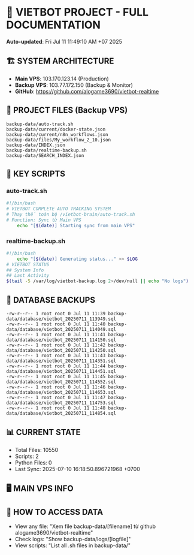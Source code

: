# 🤖 VIETBOT PROJECT - FULL DOCUMENTATION
**Auto-updated**: Fri Jul 11 11:49:10 AM +07 2025

## 🏗️ SYSTEM ARCHITECTURE
- **Main VPS**: 103.170.123.14 (Production)
- **Backup VPS**: 103.77.172.150 (Backup & Monitor)
- **GitHub**: https://github.com/alogame3690/vietbot-realtime

## 📁 PROJECT FILES (Backup VPS)
```
backup-data/auto-track.sh
backup-data/current/docker-state.json
backup-data/current/n8n_workflows.json
backup-data/files/My_workflow_2_10.json
backup-data/INDEX.json
backup-data/realtime-backup.sh
backup-data/SEARCH_INDEX.json
```

## 🔧 KEY SCRIPTS
### auto-track.sh
```bash
#!/bin/bash
# VIETBOT COMPLETE AUTO TRACKING SYSTEM
# Thay thế toàn bộ /vietbot-brain/auto-track.sh
# Function: Sync từ Main VPS
    echo "[$(date)] Starting sync from main VPS"
```
### realtime-backup.sh
```bash
#!/bin/bash
    echo "[$(date)] Generating status..." >> $LOG
# VIETBOT STATUS
## System Info
## Last Activity
$(tail -5 /var/log/vietbot-backup.log 2>/dev/null || echo "No logs")
```

## 💾 DATABASE BACKUPS
```
-rw-r--r-- 1 root root 0 Jul 11 11:39 backup-data/database/vietbot_20250711_113949.sql
-rw-r--r-- 1 root root 0 Jul 11 11:40 backup-data/database/vietbot_20250711_114049.sql
-rw-r--r-- 1 root root 0 Jul 11 11:41 backup-data/database/vietbot_20250711_114150.sql
-rw-r--r-- 1 root root 0 Jul 11 11:42 backup-data/database/vietbot_20250711_114250.sql
-rw-r--r-- 1 root root 0 Jul 11 11:43 backup-data/database/vietbot_20250711_114351.sql
-rw-r--r-- 1 root root 0 Jul 11 11:44 backup-data/database/vietbot_20250711_114451.sql
-rw-r--r-- 1 root root 0 Jul 11 11:45 backup-data/database/vietbot_20250711_114552.sql
-rw-r--r-- 1 root root 0 Jul 11 11:46 backup-data/database/vietbot_20250711_114653.sql
-rw-r--r-- 1 root root 0 Jul 11 11:47 backup-data/database/vietbot_20250711_114753.sql
-rw-r--r-- 1 root root 0 Jul 11 11:48 backup-data/database/vietbot_20250711_114854.sql
```

## 📊 CURRENT STATE
- Total Files: 10550
- Scripts: 2
- Python Files: 0
- Last Sync: 2025-07-10 16:18:50.896721968 +0700

## 🖥️ MAIN VPS INFO


## 🚨 HOW TO ACCESS DATA
- View any file: "Xem file backup-data/[filename] từ github alogame3690/vietbot-realtime"
- Check logs: "Show backup-data/logs/[logfile]"
- View scripts: "List all .sh files in backup-data/"
